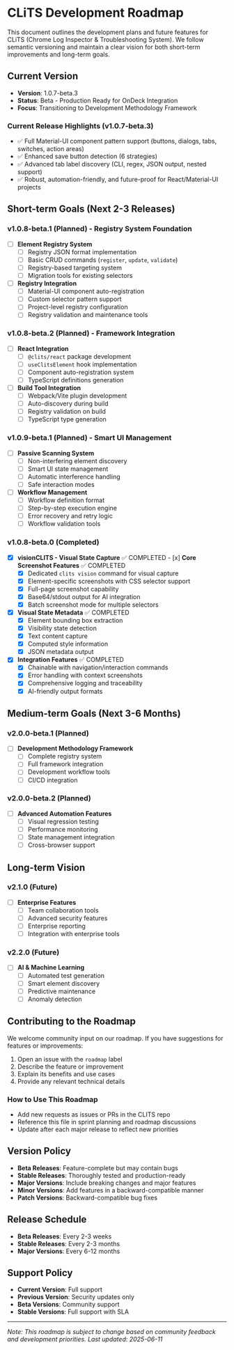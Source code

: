 # CLiTS Development Roadmap

This document outlines the development plans and future features for CLiTS (Chrome Log Inspector & Troubleshooting System). We follow semantic versioning and maintain a clear vision for both short-term improvements and long-term goals.

## Current Version
- **Version**: 1.0.7-beta.3
- **Status**: Beta - Production Ready for OnDeck Integration
- **Focus**: Transitioning to Development Methodology Framework

### Current Release Highlights (v1.0.7-beta.3)
- ✅ Full Material-UI component pattern support (buttons, dialogs, tabs, switches, action areas)
- ✅ Enhanced save button detection (6 strategies)
- ✅ Advanced tab label discovery (CLI, regex, JSON output, nested support)
- ✅ Robust, automation-friendly, and future-proof for React/Material-UI projects

## Short-term Goals (Next 2-3 Releases)

### v1.0.8-beta.1 (Planned) - Registry System Foundation
- [ ] **Element Registry System**
  - [ ] Registry JSON format implementation
  - [ ] Basic CRUD commands (`register`, `update`, `validate`)
  - [ ] Registry-based targeting system
  - [ ] Migration tools for existing selectors

- [ ] **Registry Integration**
  - [ ] Material-UI component auto-registration
  - [ ] Custom selector pattern support
  - [ ] Project-level registry configuration
  - [ ] Registry validation and maintenance tools

### v1.0.8-beta.2 (Planned) - Framework Integration
- [ ] **React Integration**
  - [ ] `@clits/react` package development
  - [ ] `useClitsElement` hook implementation
  - [ ] Component auto-registration system
  - [ ] TypeScript definitions generation

- [ ] **Build Tool Integration**
  - [ ] Webpack/Vite plugin development
  - [ ] Auto-discovery during build
  - [ ] Registry validation on build
  - [ ] TypeScript type generation

### v1.0.9-beta.1 (Planned) - Smart UI Management
- [ ] **Passive Scanning System**
  - [ ] Non-interfering element discovery
  - [ ] Smart UI state management
  - [ ] Automatic interference handling
  - [ ] Safe interaction modes

- [ ] **Workflow Management**
  - [ ] Workflow definition format
  - [ ] Step-by-step execution engine
  - [ ] Error recovery and retry logic
  - [ ] Workflow validation tools

### v1.0.8-beta.0 (Completed)
  - [x] **visionCLITS - Visual State Capture** ✅ COMPLETED
        - [x] **Core Screenshot Features** ✅ COMPLETED
      - [x] Dedicated `clits vision` command for visual capture
      - [x] Element-specific screenshots with CSS selector support
      - [x] Full-page screenshot capability
      - [x] Base64/stdout output for AI integration
      - [x] Batch screenshot mode for multiple selectors

  - [x] **Visual State Metadata** ✅ COMPLETED
    - [x] Element bounding box extraction
    - [x] Visibility state detection
    - [x] Text content capture
    - [x] Computed style information
    - [x] JSON metadata output

  - [x] **Integration Features** ✅ COMPLETED
    - [x] Chainable with navigation/interaction commands
    - [x] Error handling with context screenshots
    - [x] Comprehensive logging and traceability
    - [x] AI-friendly output formats

## Medium-term Goals (Next 3-6 Months)

### v2.0.0-beta.1 (Planned)
- [ ] **Development Methodology Framework**
  - [ ] Complete registry system
  - [ ] Full framework integration
  - [ ] Development workflow tools
  - [ ] CI/CD integration

### v2.0.0-beta.2 (Planned)
- [ ] **Advanced Automation Features**
  - [ ] Visual regression testing
  - [ ] Performance monitoring
  - [ ] State management integration
  - [ ] Cross-browser support

## Long-term Vision

### v2.1.0 (Future)
- [ ] **Enterprise Features**
  - [ ] Team collaboration tools
  - [ ] Advanced security features
  - [ ] Enterprise reporting
  - [ ] Integration with enterprise tools

### v2.2.0 (Future)
- [ ] **AI & Machine Learning**
  - [ ] Automated test generation
  - [ ] Smart element discovery
  - [ ] Predictive maintenance
  - [ ] Anomaly detection

## Contributing to the Roadmap

We welcome community input on our roadmap. If you have suggestions for features or improvements:

1. Open an issue with the `roadmap` label
2. Describe the feature or improvement
3. Explain its benefits and use cases
4. Provide any relevant technical details

### How to Use This Roadmap
- Add new requests as issues or PRs in the CLITS repo
- Reference this file in sprint planning and roadmap discussions
- Update after each major release to reflect new priorities

## Version Policy

- **Beta Releases**: Feature-complete but may contain bugs
- **Stable Releases**: Thoroughly tested and production-ready
- **Major Versions**: Include breaking changes and major features
- **Minor Versions**: Add features in a backward-compatible manner
- **Patch Versions**: Backward-compatible bug fixes

## Release Schedule

- **Beta Releases**: Every 2-3 weeks
- **Stable Releases**: Every 2-3 months
- **Major Versions**: Every 6-12 months

## Support Policy

- **Current Version**: Full support
- **Previous Version**: Security updates only
- **Beta Versions**: Community support
- **Stable Versions**: Full support with SLA

---

*Note: This roadmap is subject to change based on community feedback and development priorities. Last updated: 2025-06-11* 